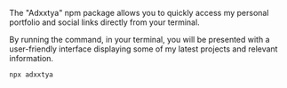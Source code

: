 The "Adxxtya" npm package allows you to quickly access my personal portfolio and social links directly from your terminal. 


By running the command, in your terminal, you will be presented with a user-friendly interface displaying some of my latest projects and relevant information.

```
npx adxxtya
 ```
